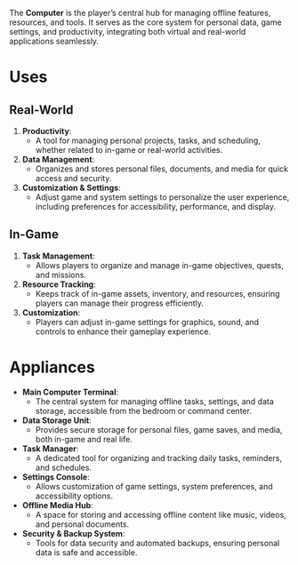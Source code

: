 The **Computer** is the player’s central hub for managing offline features, resources, and tools. It serves as the core system for personal data, game settings, and productivity, integrating both virtual and real-world applications seamlessly.

# Uses

## Real-World

1. **Productivity**:
    - A tool for managing personal projects, tasks, and scheduling, whether related to in-game or real-world activities.
2. **Data Management**:
    - Organizes and stores personal files, documents, and media for quick access and security.
3. **Customization & Settings**:
    - Adjust game and system settings to personalize the user experience, including preferences for accessibility, performance, and display.

## In-Game

1. **Task Management**:
    - Allows players to organize and manage in-game objectives, quests, and missions.
2. **Resource Tracking**:
    - Keeps track of in-game assets, inventory, and resources, ensuring players can manage their progress efficiently.
3. **Customization**:
    - Players can adjust in-game settings for graphics, sound, and controls to enhance their gameplay experience.

# Appliances

- **Main Computer Terminal**:
    - The central system for managing offline tasks, settings, and data storage, accessible from the bedroom or command center.
- **Data Storage Unit**:
    - Provides secure storage for personal files, game saves, and media, both in-game and real life.
- **Task Manager**:
    - A dedicated tool for organizing and tracking daily tasks, reminders, and schedules.
- **Settings Console**:
    - Allows customization of game settings, system preferences, and accessibility options.
- **Offline Media Hub**:
    - A space for storing and accessing offline content like music, videos, and personal documents.
- **Security & Backup System**:
    - Tools for data security and automated backups, ensuring personal data is safe and accessible.